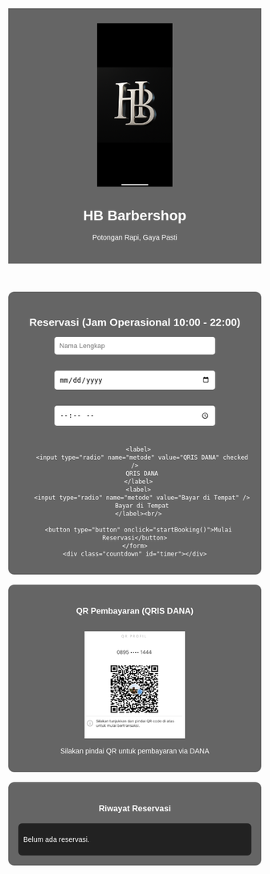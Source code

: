<!DOCTYPE html>
<html lang="id">
<head>
  <meta charset="UTF-8" />
  <meta name="viewport" content="width=device-width, initial-scale=1.0"/>
  <title>HB Barbershop</title>
  <style>
    body {
      margin: 0;
      font-family: Arial, sans-serif;
      background: url('IMG_2174.png') no-repeat center center/cover;
      color: white;
      text-align: center;
    }
    header {
      padding: 30px;
      background-color: rgba(0, 0, 0, 0.6);
    }
    header img {
      width: 150px;
    }
    .content {
      background-color: rgba(0, 0, 0, 0.6);
      padding: 20px;
      margin: 20px auto;
      max-width: 600px;
      border-radius: 12px;
    }
    .countdown {
      font-size: 24px;
      margin-top: 15px;
      color: #ffcc00;
    }
    .history {
      background-color: #222;
      margin-top: 20px;
      padding: 10px;
      border-radius: 8px;
      font-size: 14px;
      max-height: 200px;
      overflow-y: auto;
      text-align: left;
    }
    button {
      background: #ffcc00;
      border: none;
      padding: 10px 20px;
      font-size: 16px;
      margin-top: 10px;
      cursor: pointer;
      border-radius: 5px;
    }
    input, label {
      padding: 10px;
      margin: 8px 0;
      width: 90%;
      max-width: 300px;
      border-radius: 5px;
      border: none;
      display: block;
      margin-left: auto;
      margin-right: auto;
      color: black;
    }
    label {
      width: auto;
      display: inline-block;
      color: white;
    }
    .qr-image {
      width: 200px;
      margin-top: 15px;
    }
  </style>
</head>
<body>
  <header>
    <img src="IMG_2174.png" alt="HB Logo" />
    <h1>HB Barbershop</h1>
    <p>Potongan Rapi, Gaya Pasti</p>
  </header>

  <div class="content">
    <h2>Reservasi (Jam Operasional 10:00 - 22:00)</h2>
    <form id="bookingForm">
      <input type="text" id="nama" placeholder="Nama Lengkap" required /><br />
      <input type="date" id="tanggal" required /><br />
      <input type="time" id="waktu" required min="10:00" max="22:00" /><br />

      <label>
        <input type="radio" name="metode" value="QRIS DANA" checked />
        QRIS DANA
      </label>
      <label>
        <input type="radio" name="metode" value="Bayar di Tempat" />
        Bayar di Tempat
      </label><br/>

      <button type="button" onclick="startBooking()">Mulai Reservasi</button>
    </form>
    <div class="countdown" id="timer"></div>
  </div>

  <div class="content">
    <h3>QR Pembayaran (QRIS DANA)</h3>
    <img src="IMG_2176.jpeg" alt="QR Dana" class="qr-image" />
    <p>Silakan pindai QR untuk pembayaran via DANA</p>
  </div>

  <div class="content">
    <h3>Riwayat Reservasi</h3>
    <div class="history" id="historyBox">
      <p>Belum ada reservasi.</p>
    </div>
  </div>

  <script>
    const historyBox = document.getElementById('historyBox');
    const countdownElement = document.getElementById('timer');

    let semuaReservasi = JSON.parse(localStorage.getItem("reservasi")) || [];
    let timerData = JSON.parse(localStorage.getItem("timerData")) || null;

    function tampilkanRiwayat() {
      if (semuaReservasi.length === 0) {
        historyBox.innerHTML = "<p>Belum ada reservasi.</p>";
        return;
      }
      historyBox.innerHTML = "";
      semuaReservasi.forEach(r => {
        historyBox.innerHTML += `<p>✅ *${r.nama}* – ${r.tanggal} pukul ${r.waktu} – <em>${r.metode}</em> (berakhir ${r.berakhir})</p>`;
      });
    }

    function mulaiCountdown(endTime) {
      function updateTimer() {
        const now = new Date().getTime();
        const distance = endTime - now;

        if (distance <= 0) {
          countdownElement.textContent = "Waktu habis!";
          clearInterval(timerInterval);
          localStorage.removeItem("timerData");
          return;
        }

        const minutes = Math.floor(distance / (1000 * 60));
        const seconds = Math.floor((distance % (1000 * 60)) / 1000);
        countdownElement.textContent = `Waktu tersisa: ${minutes}m ${seconds < 10 ? '0' : ''}${seconds}s`;
      }

      updateTimer();
      const timerInterval = setInterval(updateTimer, 1000);
    }

    if (timerData && new Date().getTime() < timerData.end) {
      mulaiCountdown(timerData.end);
    }

    tampilkanRiwayat();

    function startBooking() {
      const nama = document.getElementById('nama').value.trim();
      const tanggal = document.getElementById('tanggal').value;
      const waktu = document.getElementById('waktu').value;
      const metode = document.querySelector('input[name="metode"]:checked').value;

      if (!nama || !tanggal || !waktu) {
        alert("Isi semua data terlebih dahulu.");
        return;
      }

      const jamBooking = parseInt(waktu.split(":")[0]);
      if (jamBooking < 10 || jamBooking >= 22) {
        alert("Reservasi hanya bisa dilakukan antara jam 10:00 - 22:00.");
        return;
      }

      // Jika sudah ada reservasi aktif di waktu yang sama dan belum habis
      const now = new Date().getTime();
      if (timerData && new Date(timerData.tanggal + "T" + timerData.waktu).getTime() === new Date(tanggal + "T" + waktu).getTime() && now < timerData.end) {
        alert("Waktu ini sedang dipesan dan belum habis. Silakan pilih jam lain.");
        return;
      }

      const waktuSelesai = new Date(now + 60 * 60 * 1000);
      const jamSelesai = waktuSelesai.toLocaleTimeString('id-ID', {
        hour: '2-digit',
        minute: '2-digit'
      });

      const dataBaru = { nama, tanggal, waktu, metode, berakhir: jamSelesai };
      semuaReservasi.push(dataBaru);
      localStorage.setItem("reservasi", JSON.stringify(semuaReservasi));

      timerData = {
        tanggal, waktu,
        end: waktuSelesai.getTime()
      };
      localStorage.setItem("timerData", JSON.stringify(timerData));

      tampilkanRiwayat();
      mulaiCountdown(timerData.end);

      const pesan = `Halo HB Barbershop,%0ASaya *${nama}* ingin reservasi:%0A📅 Tanggal: ${tanggal}%0A⏰ Jam: ${waktu}%0A💳 Metode: ${metode}%0A⏳ Berlaku hingga *${jamSelesai}*`;
      const waUrl = `https://wa.me/6289518371444?text=${pesan}`;
      window.open(waUrl, '_blank');
    }
  </script>
</body>
</html>
